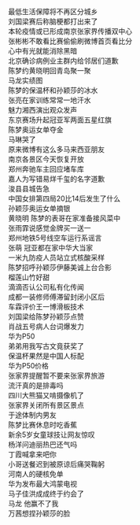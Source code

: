 最低生活保障将不再区分城乡  
刘国梁赛后称脑梗都打出来了  
本轮疫情或已形成南京张家界传播双中心  
张彬彬不敢看比赛偷偷刷微博首页看比分  
心中有光就能消除黑暗  
北京确诊病例业主群内给邻居们道歉  
陈梦约黄晓明回青岛聚一聚  
马龙实绩图  
陈梦的保温杯和孙颖莎的冰水  
张亮在家训练常常一地汗水  
魅力湘西演出观众发声  
东京赛场升起冠亚军两面五星红旗  
陈梦奥运女单夺金  
马琳哭了  
原来微博有这么多马来西亚朋友  
南京各景区今天恢复开放  
郑州奔驰车主回应堵车库  
嘉人为写错易烊千玺的名字道歉  
浚县县城告急  
中国女排第四局20比14后发生了什么  
孙颖莎奥运女单摘银  
黄晓明 陈梦的表哥在家准备接风菜中  
张雨霏说感觉金牌买一送一  
郑州地铁5号线空车运行系谣言  
张萌 冠亚都在家中华大当家  
一米九防疫人员站立式核酸采样  
陈梦招呼孙颖莎伊藤美诚上台合影  
榴莲山竹好甜  
滴滴否认公司私有化传闻  
成都一装修师傅滞留封闭小区后  
车霖评价王一博滑板技术  
刘国梁给陈梦孙颖莎点赞  
肖战五号病人台词爆发力  
华为P50  
弟弟用我写古文竟获奖了  
保温杯果然是中国人标配  
华为P50价格  
张家界提醒暂不要来张家界旅游  
流汗真的是排毒吗  
四川大熊猫又啃摄像机了  
张家界关闭所有景区景点  
于途体制内男友  
陈梦比赛休息时吃香蕉  
新余5岁女童球技让网友惊叹  
杨洋问迪丽热巴还气吗  
丁霞喊拿来吧你  
小哥送餐迟到被原谅后痛哭鞠躬  
河南人的硬核免单  
华为发布最大鸿蒙电视  
马子佳洪成成终于约会了  
马龙 他赢不了我  
万茜想捏孙颖莎的脸  
